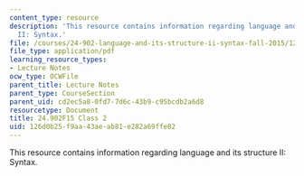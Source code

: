 ```yaml
---
content_type: resource
description: 'This resource contains information regarding language and its structure
  II: Syntax.'
file: /courses/24-902-language-and-its-structure-ii-syntax-fall-2015/126d0b25f9aa43aeab81e282a69ffe02_MIT24_902F15_Class2.pdf
file_type: application/pdf
learning_resource_types:
- Lecture Notes
ocw_type: OCWFile
parent_title: Lecture Notes
parent_type: CourseSection
parent_uid: cd2ec5a8-0fd7-7d6c-43b9-c95bcdb2a6d8
resourcetype: Document
title: 24.902F15 Class 2
uid: 126d0b25-f9aa-43ae-ab81-e282a69ffe02
---
```

This resource contains information regarding language and its structure II: Syntax.

